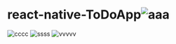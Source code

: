 # react-native-ToDoApp![aaa](https://user-images.githubusercontent.com/114694053/215310553-3b471f87-47a5-4b36-9294-04b81831ab5c.png)
![cccc](https://user-images.githubusercontent.com/114694053/215310563-efb72c21-f787-44e0-ab94-e6e3ad99dcbc.png)
![ssss](https://user-images.githubusercontent.com/114694053/215310568-3a6e9491-c15f-4794-939d-d9a1c9a01f82.png)
![vvvvv](https://user-images.githubusercontent.com/114694053/215310573-14371338-3cc7-406b-8fe8-0270bcaefff7.png)
